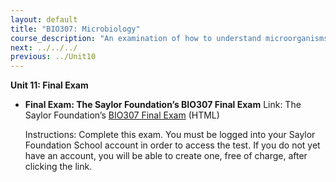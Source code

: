```yaml
---
layout: default
title: "BIO307: Microbiology"
course_description: "An examination of how to understand microorganisms, including their taxonomy and identification, chemistry and metabolism, growth, reproduction, and genetic characteristics. Particular emphasis on the common organisms that cause human disease, including bacteria, fungi, protozoa and helminthes, and viruses."
next: ../../../
previous: ../Unit10
---
```

**Unit 11: Final Exam** <span id="11"></span> 
-   **Final Exam: The Saylor Foundation’s BIO307 Final Exam**
    Link: The Saylor Foundation’s [BIO307 Final
    Exam](http://school.saylor.org/mod/quiz/view.php?id=993) (HTML)  
      
     Instructions: Complete this exam. You must be logged into your
    Saylor Foundation School account in order to access the test. If you
    do not yet have an account, you will be able to create one, free of
    charge, after clicking the link. 


